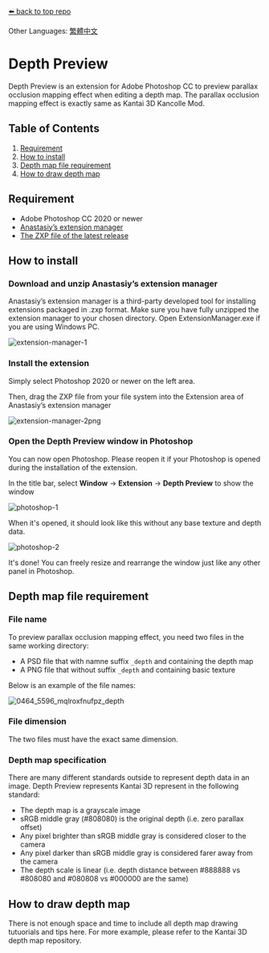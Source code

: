[⬅️ back to top repo](https://github.com/laplamgor/kantai3d)

Other Languages: [繁體中文](https://github.com/laplamgor/kantai3d-photoshop-extension/blob/master/README.zh-Hant.md)

# Depth Preview
Depth Preview is an extension for Adobe Photoshop CC to preview parallax occlusion mapping effect when editing a depth map. The parallax occlusion mapping effect is exactly same as Kantai 3D Kancolle Mod.



## Table of Contents
1. [Requirement](#requirement)
2. [How to install](#how-to-install)
3. [Depth map file requirement](#depth-map-file-requirement)
4. [How to draw depth map](#how-to-draw-depth-map)

## Requirement
- Adobe Photoshop CC 2020 or newer
- [Anastasiy’s extension manager](https://install.anastasiy.com/)
- [The ZXP file of the latest release](https://github.com/laplamgor/kantai3d-photoshop-extension/releases)


## How to install
### Download and unzip Anastasiy’s extension manager
Anastasiy’s extension manager is a third-party developed tool for installing extensions packaged in .zxp format.
Make sure you have fully unzipped the extension manager to your chosen directory.
Open ExtensionManager.exe if you are using Windows PC.

![extension-manager-1](https://user-images.githubusercontent.com/11514317/79686712-ff581000-8274-11ea-980b-a54fb0a0410e.png)

### Install the extension
Simply select Photoshop 2020 or newer on the left area.

Then, drag the ZXP file from your file system into the Extension area of Anastasiy’s extension manager

![extension-manager-2png](https://user-images.githubusercontent.com/11514317/79686714-0121d380-8275-11ea-926b-b94163c64cb5.png)

### Open the Depth Preview window in Photoshop
You can now open Photoshop. Please reopen it if your Photoshop is opened during the installation of the extension.

In the title bar, select **Window** -> **Extension** -> **Depth Preview** to show the window

![photoshop-1](https://user-images.githubusercontent.com/11514317/79686807-ab016000-8275-11ea-8dec-356634d3eed9.png)

When it's opened, it should look like this without any base texture and depth data.

![photoshop-2](https://user-images.githubusercontent.com/11514317/79686808-ac328d00-8275-11ea-8e8c-febde0096222.png)

It's done! You can freely resize and rearrange the window just like any other panel in Photoshop.


## Depth map file requirement

### File name
To preview parallax occlusion mapping effect, you need two files in the same working directory:
- A PSD file that with namne suffix `_depth` and containing the depth map
- A PNG file that without suffix `_depth` and containing basic texture

Below is an example of the file names:

![0464_5596_mqlroxfnufpz_depth](https://user-images.githubusercontent.com/11514317/79690104-55d04900-828b-11ea-8b8a-7127de08510d.png)

### File dimension
The two files must have the exact same dimension.

### Depth map specification

There are many different standards outside to represent depth data in an image.
Depth Preview represents Kantai 3D represent in the following standard:
- The depth map is a grayscale image
- sRGB middle gray (#808080) is the original depth (i.e. zero parallax offset)
- Any pixel brighter than sRGB middle gray is considered closer to the camera
- Any pixel darker than sRGB middle gray is considered farer away from the camera
- The depth scale is linear (i.e. depth distance between #888888 vs #808080 and #080808 vs #000000 are the same)

## How to draw depth map
There is not enough space and time to include all depth map drawing tutuorials and tips here.
For more example, please refer to the Kantai 3D depth map repository.
